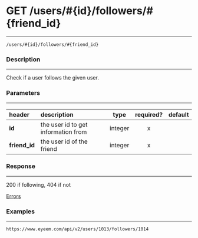 # GET /users/#{id}/followers/#{friend_id}   
***
`/users/#{id}/followers/#{friend_id}`

### Description
***
Check if a user follows the given user.

### Parameters
***

|header| description| type |required? |default|
|:---------|:--------------|:----------:|:------------:|:------------:|
|**id**|the user id to get information from|integer|x||
|**friend_id**|the user id of the friend|integer|x||


### Response
***

200 if following, 404 if not


[Errors](../../resources/errors.md#files)

### Examples
***

`https://www.eyeem.com/api/v2/users/1013/followers/1014`





